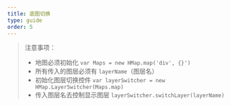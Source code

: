 ```yaml
---
title: 底图切换
type: guide
order: 5
---
```


> 注意事项：
> * 地图必须初始化 `var Maps = new HMap.map('div', {}')`
> * 所有传入的图层必须有 `layerName`（图层名）
> * 初始化图层切换控件 `var layerSwitcher = new HMap.LayerSwitcher(Maps.map)`
> * 传入图层名去控制显示图层 `layerSwitcher.switchLayer(layerName)`